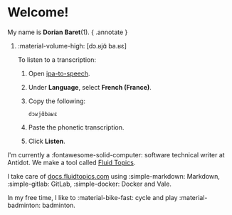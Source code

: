 # Welcome!

My name is **Dorian Baret**(1).
{ .annotate }

1.  :material-volume-high: <span class="phonetics">[dɔ.ʁjɑ̃ ba.ʁɛ]</span>

    To listen to a transcription:

    1. Open [ipa-to-speech](https://www.antvaset.com/ipa-to-speech).
    2. Under **Language**, select **French (France)**.
    3. Copy the following:
        
        ```
        dɔʁjɑ̃baʁɛ
        ```

    4. Paste the phonetic transcription.
    5. Click **Listen**.

I'm currently a <span class="do_not_break">:fontawesome-solid-computer: software</span> technical writer at Antidot. We make a tool called [Fluid&nbsp;Topics](https://www.fluidtopics.com/).

I take care of [docs.fluidtopics.com](https://docs.fluidtopics.com/) using <span class="do_not_break">:simple-markdown: Markdown</span>, <span class="do_not_break">:simple-gitlab: GitLab</span>, <span class="do_not_break">:simple-docker: Docker</span> and Vale.

In my free time, I like to <span class="do_not_break">:material-bike-fast: cycle</span> and play <span class="do_not_break">:material-badminton: badminton</span>.
